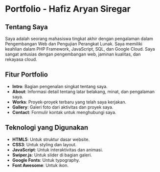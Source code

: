 # Portfolio - Hafiz Aryan Siregar

## Tentang Saya

Saya adalah seorang mahasiswa tingkat akhir dengan pengalaman dalam Pengembangan Web dan Pengujian Perangkat Lunak. Saya memiliki keahlian dalam PHP Framework, JavaScript, SQL, dan Google Cloud. Saya sangat antusias dengan pengembangan web, jaminan kualitas, dan rekayasa cloud.

## Fitur Portfolio

- **Intro**: Bagian pengenalan singkat tentang saya.
- **About**: Informasi detail tentang latar belakang, minat, dan pengalaman saya.
- **Works**: Proyek-proyek terbaru yang telah saya kerjakan.
- **Gallery**: Galeri foto dari aktivitas dan proyek saya.
- **Contact**: Formulir kontak untuk menghubungi saya.

## Teknologi yang Digunakan

- **HTML5**: Untuk struktur dasar website.
- **CSS3**: Untuk styling dan layout.
- **JavaScript**: Untuk interaktivitas dan animasi.
- **Swiper.js**: Untuk slider di bagian galeri.
- **Google Fonts**: Untuk typography.
- **Font Awesome**: Untuk ikon.
